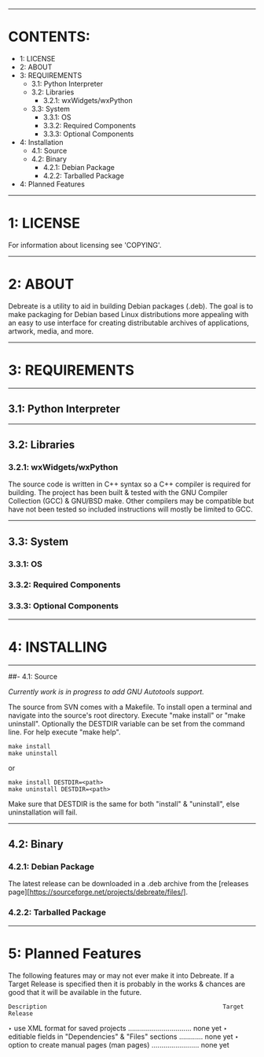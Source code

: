 
---
# CONTENTS:
* 1: LICENSE
* 2: ABOUT
* 3: REQUIREMENTS
    + 3.1: Python Interpreter
    + 3.2: Libraries
        + 3.2.1: wxWidgets/wxPython
    + 3.3: System
        + 3.3.1: OS
        + 3.3.2: Required Components
        + 3.3.3: Optional Components
* 4: Installation
    + 4.1: Source
    + 4.2: Binary
        + 4.2.1: Debian Package
        + 4.2.2: Tarballed Package
* 4: Planned Features

---
# 1: LICENSE

For information about licensing see 'COPYING'.

---
# 2: ABOUT

Debreate is a utility to aid in building Debian packages (.deb). The goal is to make packaging for Debian based Linux distributions more appealing with an easy to use interface for creating distributable archives of applications, artwork, media, and more.

---
# 3: REQUIREMENTS

---
## 3.1: Python Interpreter
  

---
## 3.2: Libraries
  
### 3.2.1: wxWidgets/wxPython

The source code is written in C++ syntax so a C++ compiler is required for building. The project has been built & tested with the GNU Compiler Collection (GCC) & GNU/BSD make. Other compilers may be compatible but have not been tested so included instructions will mostly be limited to GCC.


---
## 3.3: System

### 3.3.1: OS


### 3.3.2: Required Components


### 3.3.3: Optional Components


---
# 4: INSTALLING


---
##- 4.1: Source

*Currently work is in progress to add GNU Autotools support.*

The source from SVN comes with a Makefile. To install open a terminal and navigate into the source's root directory. Execute "make install" or "make uninstall". Optionally the DESTDIR variable can be set from the command line. For help execute "make help".
~~~
make install
make uninstall
~~~
or
~~~
make install DESTDIR=<path>
make uninstall DESTDIR=<path>
~~~

Make sure that DESTDIR is the same for both "install" & "uninstall", else uninstallation will fail.


---
## 4.2: Binary
  
### 4.2.1: Debian Package

The latest release can be downloaded in a .deb archive from the [releases page][https://sourceforge.net/projects/debreate/files/].


### 4.2.2: Tarballed Package


---
# 5: Planned Features

The following features may or may not ever make it into Debreate. If a Target Release is specified then it is probably in the works & chances are good that it will be available in the future.
  
    Description                                                  Target Release
  ‣ use XML format for saved projects ................................ none yet
  ‣ editiable fields in "Dependencies" & "Files" sections ............ none yet
  ‣ option to create manual pages (man pages) ........................ none yet


[wxWidgets]: https://www.wxwidgets.org/
[wxPython]: http://www.wxpython.org/  